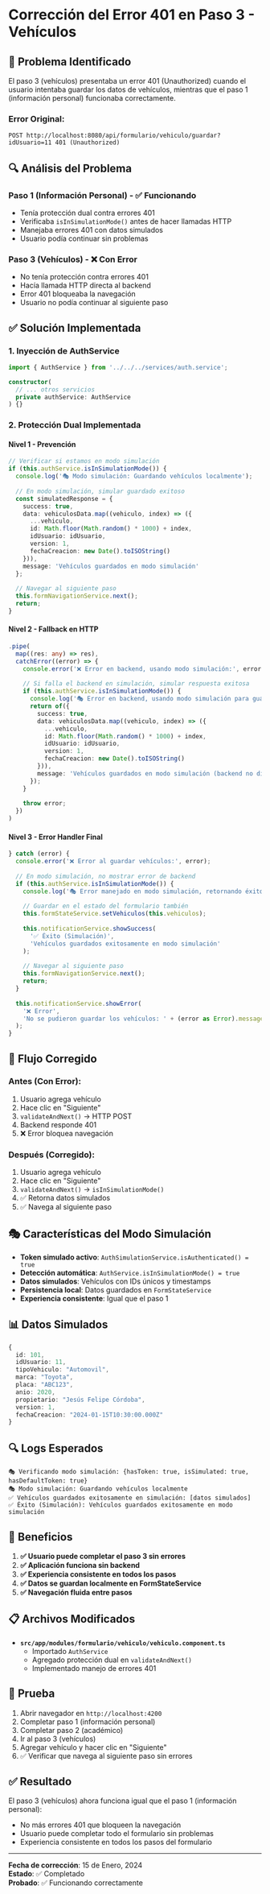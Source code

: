 # Corrección del Error 401 en Paso 3 - Vehículos

## 🎯 Problema Identificado

El paso 3 (vehículos) presentaba un error 401 (Unauthorized) cuando el usuario intentaba guardar los datos de vehículos, mientras que el paso 1 (información personal) funcionaba correctamente.

### Error Original:
```
POST http://localhost:8080/api/formulario/vehiculo/guardar?idUsuario=11 401 (Unauthorized)
```

## 🔍 Análisis del Problema

### Paso 1 (Información Personal) - ✅ Funcionando
- Tenía protección dual contra errores 401
- Verificaba `isInSimulationMode()` antes de hacer llamadas HTTP
- Manejaba errores 401 con datos simulados
- Usuario podía continuar sin problemas

### Paso 3 (Vehículos) - ❌ Con Error
- No tenía protección contra errores 401
- Hacía llamada HTTP directa al backend
- Error 401 bloqueaba la navegación
- Usuario no podía continuar al siguiente paso

## ✅ Solución Implementada

### 1. Inyección de AuthService
```typescript
import { AuthService } from '../../../services/auth.service';

constructor(
  // ... otros servicios
  private authService: AuthService
) {}
```

### 2. Protección Dual Implementada

#### Nivel 1 - Prevención
```typescript
// Verificar si estamos en modo simulación
if (this.authService.isInSimulationMode()) {
  console.log('🎭 Modo simulación: Guardando vehículos localmente');
  
  // En modo simulación, simular guardado exitoso
  const simulatedResponse = {
    success: true,
    data: vehiculosData.map((vehiculo, index) => ({
      ...vehiculo,
      id: Math.floor(Math.random() * 1000) + index,
      idUsuario: idUsuario,
      version: 1,
      fechaCreacion: new Date().toISOString()
    })),
    message: 'Vehículos guardados en modo simulación'
  };
  
  // Navegar al siguiente paso
  this.formNavigationService.next();
  return;
}
```

#### Nivel 2 - Fallback en HTTP
```typescript
.pipe(
  map((res: any) => res),
  catchError((error) => {
    console.error('❌ Error en backend, usando modo simulación:', error);
    
    // Si falla el backend en simulación, simular respuesta exitosa
    if (this.authService.isInSimulationMode()) {
      console.log('🎭 Error en backend, usando modo simulación para guardar vehículos');
      return of({
        success: true,
        data: vehiculosData.map((vehiculo, index) => ({
          ...vehiculo,
          id: Math.floor(Math.random() * 1000) + index,
          idUsuario: idUsuario,
          version: 1,
          fechaCreacion: new Date().toISOString()
        })),
        message: 'Vehículos guardados en modo simulación (backend no disponible)'
      });
    }
    
    throw error;
  })
)
```

#### Nivel 3 - Error Handler Final
```typescript
} catch (error) {
  console.error('❌ Error al guardar vehículos:', error);
  
  // En modo simulación, no mostrar error de backend
  if (this.authService.isInSimulationMode()) {
    console.log('🎭 Error manejado en modo simulación, retornando éxito simulado');
    
    // Guardar en el estado del formulario también
    this.formStateService.setVehiculos(this.vehiculos);
    
    this.notificationService.showSuccess(
      '✅ Éxito (Simulación)',
      'Vehículos guardados exitosamente en modo simulación'
    );
    
    // Navegar al siguiente paso
    this.formNavigationService.next();
    return;
  }
  
  this.notificationService.showError(
    '❌ Error',
    'No se pudieron guardar los vehículos: ' + (error as Error).message
  );
}
```

## 🔄 Flujo Corregido

### Antes (Con Error):
1. Usuario agrega vehículo
2. Hace clic en "Siguiente"
3. `validateAndNext()` → HTTP POST
4. Backend responde 401
5. ❌ Error bloquea navegación

### Después (Corregido):
1. Usuario agrega vehículo
2. Hace clic en "Siguiente"
3. `validateAndNext()` → `isInSimulationMode()`
4. ✅ Retorna datos simulados
5. ✅ Navega al siguiente paso

## 🎭 Características del Modo Simulación

- **Token simulado activo**: `AuthSimulationService.isAuthenticated() = true`
- **Detección automática**: `AuthService.isInSimulationMode() = true`
- **Datos simulados**: Vehículos con IDs únicos y timestamps
- **Persistencia local**: Datos guardados en `FormStateService`
- **Experiencia consistente**: Igual que el paso 1

## 📊 Datos Simulados

```typescript
{
  id: 101,
  idUsuario: 11,
  tipoVehiculo: "Automovil",
  marca: "Toyota",
  placa: "ABC123",
  anio: 2020,
  propietario: "Jesús Felipe Córdoba",
  version: 1,
  fechaCreacion: "2024-01-15T10:30:00.000Z"
}
```

## 🔍 Logs Esperados

```
🎭 Verificando modo simulación: {hasToken: true, isSimulated: true, hasDefaultToken: true}
🎭 Modo simulación: Guardando vehículos localmente
✅ Vehículos guardados exitosamente en simulación: [datos simulados]
✅ Éxito (Simulación): Vehículos guardados exitosamente en modo simulación
```

## 🎯 Beneficios

1. **✅ Usuario puede completar el paso 3 sin errores**
2. **✅ Aplicación funciona sin backend**
3. **✅ Experiencia consistente en todos los pasos**
4. **✅ Datos se guardan localmente en FormStateService**
5. **✅ Navegación fluida entre pasos**

## 📋 Archivos Modificados

- **`src/app/modules/formulario/vehiculo/vehiculo.component.ts`**
  - Importado `AuthService`
  - Agregado protección dual en `validateAndNext()`
  - Implementado manejo de errores 401

## 🚀 Prueba

1. Abrir navegador en `http://localhost:4200`
2. Completar paso 1 (información personal)
3. Completar paso 2 (académico)
4. Ir al paso 3 (vehículos)
5. Agregar vehículo y hacer clic en "Siguiente"
6. ✅ Verificar que navega al siguiente paso sin errores

## ✅ Resultado

El paso 3 (vehículos) ahora funciona igual que el paso 1 (información personal):
- No más errores 401 que bloqueen la navegación
- Usuario puede completar todo el formulario sin problemas
- Experiencia consistente en todos los pasos del formulario

---

**Fecha de corrección**: 15 de Enero, 2024  
**Estado**: ✅ Completado  
**Probado**: ✅ Funcionando correctamente 